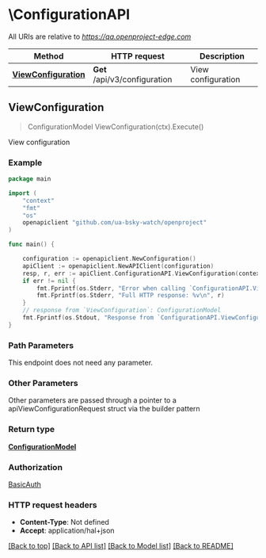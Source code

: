 # \ConfigurationAPI

All URIs are relative to *https://qa.openproject-edge.com*

Method | HTTP request | Description
------------- | ------------- | -------------
[**ViewConfiguration**](ConfigurationAPI.md#ViewConfiguration) | **Get** /api/v3/configuration | View configuration



## ViewConfiguration

> ConfigurationModel ViewConfiguration(ctx).Execute()

View configuration



### Example

```go
package main

import (
	"context"
	"fmt"
	"os"
	openapiclient "github.com/ua-bsky-watch/openproject"
)

func main() {

	configuration := openapiclient.NewConfiguration()
	apiClient := openapiclient.NewAPIClient(configuration)
	resp, r, err := apiClient.ConfigurationAPI.ViewConfiguration(context.Background()).Execute()
	if err != nil {
		fmt.Fprintf(os.Stderr, "Error when calling `ConfigurationAPI.ViewConfiguration``: %v\n", err)
		fmt.Fprintf(os.Stderr, "Full HTTP response: %v\n", r)
	}
	// response from `ViewConfiguration`: ConfigurationModel
	fmt.Fprintf(os.Stdout, "Response from `ConfigurationAPI.ViewConfiguration`: %v\n", resp)
}
```

### Path Parameters

This endpoint does not need any parameter.

### Other Parameters

Other parameters are passed through a pointer to a apiViewConfigurationRequest struct via the builder pattern


### Return type

[**ConfigurationModel**](ConfigurationModel.md)

### Authorization

[BasicAuth](../README.md#BasicAuth)

### HTTP request headers

- **Content-Type**: Not defined
- **Accept**: application/hal+json

[[Back to top]](#) [[Back to API list]](../README.md#documentation-for-api-endpoints)
[[Back to Model list]](../README.md#documentation-for-models)
[[Back to README]](../README.md)

